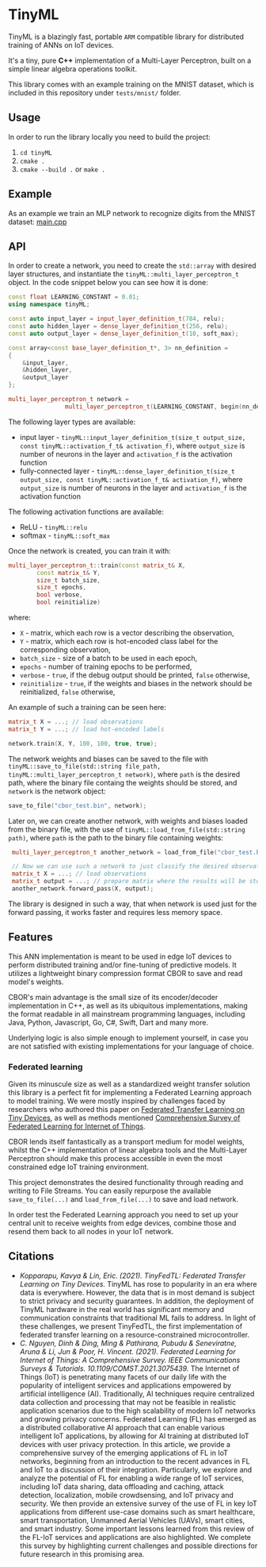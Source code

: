 # TinyML
TinyML is a blazingly fast, portable `ARM` compatible library for distributed training of ANNs on IoT devices.

It's a tiny, pure **C++** implementation of a Multi-Layer Perceptron, built on a simple linear algebra operations toolkit.

This library comes with an example training on the MNIST dataset, which is included in this repository under `tests/mnist/` folder.

## Usage
In order to run the library locally you need to build the project:
1. `cd tinyML`
2. `cmake .`
3. `cmake --build .` or `make .`

## Example
As an example we train an MLP network to recognize digits from the MNIST dataset:
[main.cpp](https://github.com/ChrisMisan/tinyML/blob/master/tests/src/main.cpp)

## API
In order to create a network, you need to create the `std::array` with desired layer structures, and instantiate the `tinyML::multi_layer_perceptron_t` object. In the code snippet below you can see how it is done:
```Cpp
const float LEARNING_CONSTANT = 0.01;
using namespace tinyML;

const auto input_layer = input_layer_definition_t(784, relu);
const auto hidden_layer = dense_layer_definition_t(256, relu);
const auto output_layer = dense_layer_definition_t(10, soft_max);

const array<const base_layer_definition_t*, 3> nn_definition =
{
    &input_layer,
    &hidden_layer,
    &output_layer
};

multi_layer_perceptron_t network =
                multi_layer_perceptron_t(LEARNING_CONSTANT, begin(nn_definition), end(nn_definition));
```
The following layer types are available:
* input layer - `tinyML::input_layer_definition_t(size_t output_size, const tinyML::activation_f_t& activation_f)`, where `output_size` is number of neurons in the layer and `activation_f` is the activation function
* fully-connected layer - `tinyML::dense_layer_definition_t(size_t output_size, const tinyML::activation_f_t& activation_f)`, where `output_size` is number of neurons in the layer and `activation_f` is the activation function

The following activation functions are available:
* ReLU - `tinyML::relu`
* softmax - `tinyML::soft_max`

Once the network is created, you can train it with:
```Cpp
multi_layer_perceptron_t::train(const matrix_t& X,
        const matrix_t& Y,
        size_t batch_size,
        size_t epochs,
        bool verbose,
        bool reinitialize)
```
where:
* `X` - matrix, which each row is a vector describing the observation,
* `Y` - matrix, which each row is hot-encoded class label for the corresponding observation,
* `batch_size` - size of a batch to be used in each epoch,
* `epochs` - number of training epochs to be performed,
* `verbose` - `true`, if the debug output should be printed, `false` otherwise,
* `reinitialize` - `true`, if the weights and biases in the network should be reinitialized, `false` otherwise,

An example of such a training can be seen here:
```Cpp
matrix_t X = ...; // load observations
matrix_t Y = ...; // load hot-encoded labels

network.train(X, Y, 100, 100, true, true);
```

The network weights and biases can be saved to the file with `tinyML::save_to_file(std::string file_path, tinyML::multi_layer_perceptron_t network)`, where `path` is the desired path, where the binary file containg the weights should be stored,
and `network` is the network object:
```Cpp
save_to_file("cbor_test.bin", network);
```

Later on, we can create another network, with weights and biases loaded from the binary file, with the use of `tinyML::load_from_file(std::string path)`, where `path` is the path to the binary file containing weights:
```Cpp
 multi_layer_perceptron_t another_network = load_from_file("cbor_test.bin")

 // Now we can use such a network to just classify the desired observations:
 matrix_t X = ...; // load observations
 matrix_t output = ...; // prepare matrix where the results will be stored
 another_network.forward_pass(X, output);
```

The library is designed in such a way, that when network is used just for the forward passing, it works faster and requires less memory space.
## Features
This ANN implementation is meant to be used in edge IoT devices to perform distributed training and/or fine-tuning of predictive models. It utilizes a lightweight binary compression format CBOR to save and read model's weights. 

CBOR's main advantage is the small size of its encoder/decoder implementation in C++, as well as its ubiquitous implementations, making the format readable in all mainstream programming languages, including Java, Python, Javascript, Go, C#, Swift, Dart and many more.

Underlying logic is also simple enough to implement yourself, in case you are not satisfied with existing implementations for your language of choice.

### Federated learning
Given its minuscule size as well as a standardized weight transfer solution this library is a perfect fit for implementing a Federated Learning approach to model training. We were mostly inspired by challenges faced by researchers who authored this paper on [Federated Transfer Learning on Tiny Devices](https://arxiv.org/pdf/2110.01107.pdf), as well as methods mentioned [Comprehensive Survey of Federated Learning for Internet of Things](https://arxiv.org/pdf/2104.07914.pdf).

CBOR lends itself fantastically as a transport medium for model weights, whilst the C++ implementation of linear algebra tools and the Multi-Layer Perceptron should make this process accessible in even the most constrained edge IoT training environment.

This project demonstrates the desired functionality through reading and writing to File Streams. You can easily repurpose the available `save_to_file(...)` and `load_from_file(...)` to save and load network. 

In order test the Federated Learning approach you need to set up your central unit to receive weights from edge devices, combine those and resend them back to all nodes in your IoT network.

## Citations
- _Kopparapu, Kavya & Lin, Eric. (2021). TinyFedTL: Federated Transfer Learning on Tiny Devices._ TinyML has rose to popularity in an era where data is everywhere. However, the data that is in most demand is subject to strict privacy and security guarantees. In addition, the deployment of TinyML hardware in the real world has significant memory and communication constraints that traditional ML fails to address. In light of these challenges, we present TinyFedTL, the first implementation of federated transfer learning on a resource-constrained microcontroller.
- _C. Nguyen, Dinh & Ding, Ming & Pathirana, Pubudu & Seneviratne, Aruna & Li, Jun & Poor, H. Vincent. (2021). Federated Learning for Internet of Things: A Comprehensive Survey. IEEE Communications Surveys & Tutorials. 10.1109/COMST.2021.3075439._ The Internet of Things (IoT) is penetrating many facets of our daily life with the popularity of intelligent services and applications empowered by artificial intelligence (AI). Traditionally, AI techniques require centralized data collection and processing that may not be feasible in realistic application scenarios due to the high scalability of modern IoT networks and growing privacy concerns. Federated Learning (FL) has emerged as a distributed collaborative AI approach that can enable various intelligent IoT applications, by allowing for AI training at distributed IoT devices with user privacy protection. In this article, we provide a comprehensive survey of the emerging applications of FL in IoT networks, beginning from an introduction to the recent advances in FL and IoT to a discussion of their integration. Particularly, we explore and analyze the potential of FL for enabling a wide range of IoT services, including IoT data sharing, data offloading and caching, attack detection, localization, mobile crowdsensing, and IoT privacy and security. We then provide an extensive survey of the use of FL in key IoT applications from different use-case domains such as smart healthcare, smart transportation, Unmanned Aerial Vehicles (UAVs), smart cities, and smart industry. Some important lessons learned from this review of the FL-IoT services and applications are also highlighted. We complete this survey by highlighting current challenges and possible directions for future research in this promising area.
